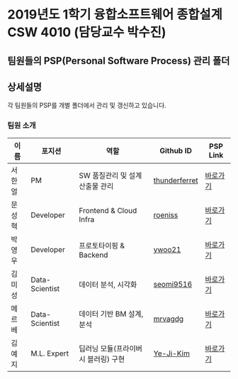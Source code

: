 # 2019년도 1학기 융합소프트웨어 종합설계 CSW 4010 (담당교수 박수진)

## 팀원들의 PSP(Personal Software Process) 관리 폴더

## 상세설명

각 팀원들의 PSP를 개별 폴더에서 관리 및 갱신하고 있습니다.

### 팀원 소개

| 이름   | 포지션         | 역할                                | Github ID                                         | PSP Link             |
| ------ | -------------- | ----------------------------------- | ------------------------------------------------- | -------------------- |
| 서한얼 | PM             | SW 품질관리 및 설계산출물 관리      | [thunderferret](https://github.com/thunderferret) | [바로가기](./서한얼) |
| 문성혁 | Developer      | Frontend & Cloud Infra              | [roeniss](https://github.com/roeniss)             | [바로가기](./문성혁) |
| 박영우 | Developer      | 프로토타이핑 & Backend              | [ywoo21](https://github.com/ywoo21)               | [바로가기](./박영우) |
| 김미성 | Data-Scientist | 데이터 분석, 시각화                 | [seomi9516](https://github.com/seomi9516)         | [바로가기](./김미성) |
| 메르베 | Data-Scientist | 데이터 기반 BM 설계, 분석           | [mrvagdg](https://github.com/mrvagdg)             | [바로가기](./메르베) |
| 김예지 | M.L. Expert    | 딥러닝 모듈(프라이버시 블러링) 구현 | [Ye-Ji-Kim](https://github.com/Ye-Ji-Kim)         | [바로가기](./김예지) |
